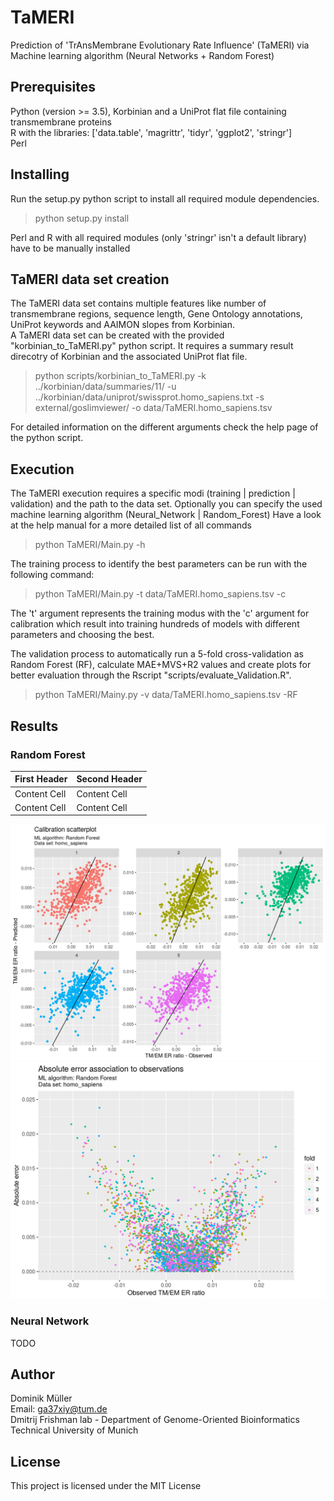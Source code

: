 # TaMERI

Prediction of 'TrAnsMembrane Evolutionary Rate Influence' (TaMERI) via Machine learning algorithm (Neural Networks + Random Forest)

## Prerequisites

Python (version >= 3.5), Korbinian and a UniProt flat file containing transmembrane proteins\
R with the libraries: ['data.table', 'magrittr', 'tidyr', 'ggplot2', 'stringr']\
Perl

## Installing

Run the setup.py python script to install all required module dependencies.
> python setup.py install

Perl and R with all required modules (only 'stringr' isn't a default library) have to be manually installed

## TaMERI data set creation

The TaMERI data set contains multiple features like number of transmembrane regions, sequence length, Gene Ontology annotations, UniProt keywords and AAIMON slopes from Korbinian.\
A TaMERI data set can be created with the provided "korbinian_to_TaMERI.py" python script. It requires a summary result direcotry of Korbinian and the associated UniProt flat file.
> python scripts/korbinian_to_TaMERI.py -k ../korbinian/data/summaries/11/ -u ../korbinian/data/uniprot/swissprot.homo_sapiens.txt -s external/goslimviewer/ -o data/TaMERI.homo_sapiens.tsv

For detailed information on the different arguments check the help page of the python script.

## Execution

The TaMERI execution requires a specific modi (training | prediction | validation) and the path to the data set.
Optionally you can specify the used machine learning algorithm (Neural_Network | Random_Forest)
Have a look at the help manual for a more detailed list of all commands
> python TaMERI/Main.py -h


The training process to identify the best parameters can be run with the following command:
> python TaMERI/Main.py -t data/TaMERI.homo_sapiens.tsv -c

The 't' argument represents the training modus with the 'c' argument for calibration which result into training hundreds of models with different parameters and choosing the best.

The validation process to automatically run a 5-fold cross-validation as Random Forest (RF), calculate MAE+MVS+R2 values and create plots for better evaluation through the Rscript "scripts/evaluate_Validation.R".
> python TaMERI/Mainy.py -v data/TaMERI.homo_sapiens.tsv -RF

## Results

### Random Forest

| First Header  | Second Header |
| ------------- | ------------- |
| Content Cell  | Content Cell  |
| Content Cell  | Content Cell  |

![Predictions vs Observations](https://github.com/Domey038/TaMERI/blob/master/data/cv_results.RF/predictive_power.scatterplot.png)
![Absolute Error vs Observed](https://github.com/Domey038/TaMERI/blob/master/data/cv_results.RF/error_vs_observed.png)

### Neural Network
TODO

## Author

Dominik Müller\
Email: ga37xiy@tum.de\
Dmitrij Frishman lab - Department of Genome-Oriented Bioinformatics\
Technical University of Munich

## License

This project is licensed under the MIT License
